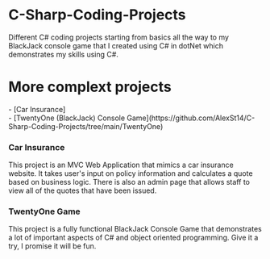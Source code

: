 # C-Sharp-Coding-Projects
Different C# coding projects starting from basics all the way to my BlackJack console game that I created using C# in dotNet which demonstrates my skills using C#.

<h1>More complext projects</h1>
- [Car Insurance] </br>
- [TwentyOne (BlackJack) Console Game](https://github.com/AlexSt14/C-Sharp-Coding-Projects/tree/main/TwentyOne)


<h3>Car Insurance</h3
  <p>This project is an MVC Web Application that mimics a car insurance website. It takes user's input on policy information and calculates a quote based on business logic. There is also an admin page that allows staff to view all of the quotes that have been issued.</p>
    
<h3>TwentyOne Game</h3>
  <p>This project is a fully functional BlackJack Console Game that demonstrates a lot of important aspects of C# and object oriented programming. Give it a try, I promise it will be fun.</p>
